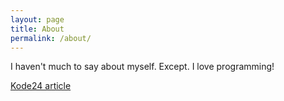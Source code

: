 ```yaml
---
layout: page
title: About
permalink: /about/
---
```


I haven't much to say about myself. Except. I love programming!

[Kode24 article](https://www.kode24.no/artikkel/anders-testet-blazor-for-forste-gang-pa-et-kundeprosjekt/74017283)
